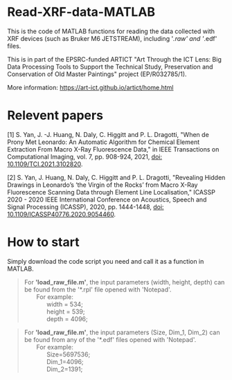 # Read-XRF-data-MATLAB
This is the code of MATLAB functions for reading the data collected with XRF devices (such as Bruker M6 JETSTREAM), including '*.raw' and '*.edf' files.

This is in part of the EPSRC-funded ARTICT "Art Through the ICT Lens: Big Data Processing Tools to Support the Technical Study, Preservation and Conservation of Old Master Paintings" project (EP/R032785/1). 

More information: https://art-ict.github.io/artict/home.html

# Relevent papers
[1] S. Yan, J. -J. Huang, N. Daly, C. Higgitt and P. L. Dragotti, "When de Prony Met Leonardo: An Automatic Algorithm for Chemical Element Extraction From Macro X-Ray Fluorescence Data," in IEEE Transactions on Computational Imaging, vol. 7, pp. 908-924, 2021, [doi: 10.1109/TCI.2021.3102820](https://ieeexplore.ieee.org/document/9511278).

[2] S. Yan, J. Huang, N. Daly, C. Higgitt and P. L. Dragotti, "Revealing Hidden Drawings in Leonardo’s ‘the Virgin of the Rocks’ from Macro X-Ray Fluorescence Scanning Data through Element Line Localisation," ICASSP 2020 - 2020 IEEE International Conference on Acoustics, Speech and Signal Processing (ICASSP), 2020, pp. 1444-1448, [doi: 10.1109/ICASSP40776.2020.9054460](https://ieeexplore.ieee.org/document/9054460).

# How to start
Simply download the code script you need and call it as a function in MATLAB.

> For **'load_raw_file.m'**, the input parameters (width, height, depth) can be found from the '*.rpl' file opened with 'Notepad'.<br />
&nbsp;&nbsp;&nbsp;&nbsp;&nbsp;&nbsp; For example: <br />
&nbsp;&nbsp;&nbsp;&nbsp;&nbsp;&nbsp;&nbsp;&nbsp;&nbsp;&nbsp;&nbsp;&nbsp; width = 534;<br />
&nbsp;&nbsp;&nbsp;&nbsp;&nbsp;&nbsp;&nbsp;&nbsp;&nbsp;&nbsp;&nbsp;&nbsp; height = 539;<br />
&nbsp;&nbsp;&nbsp;&nbsp;&nbsp;&nbsp;&nbsp;&nbsp;&nbsp;&nbsp;&nbsp;&nbsp; depth = 4096;<br />

> For **'load_raw_file.m'**, the input parameters (Size, Dim_1, Dim_2) can be found from any of the '*.edf' files opened with 'Notepad'.<br />
&nbsp;&nbsp;&nbsp;&nbsp;&nbsp;&nbsp; For example: <br />
&nbsp;&nbsp;&nbsp;&nbsp;&nbsp;&nbsp;&nbsp;&nbsp;&nbsp;&nbsp;&nbsp;&nbsp; Size=5697536;<br />
&nbsp;&nbsp;&nbsp;&nbsp;&nbsp;&nbsp;&nbsp;&nbsp;&nbsp;&nbsp;&nbsp;&nbsp; Dim_1=4096;<br />
&nbsp;&nbsp;&nbsp;&nbsp;&nbsp;&nbsp;&nbsp;&nbsp;&nbsp;&nbsp;&nbsp;&nbsp; Dim_2=1391;<br />
